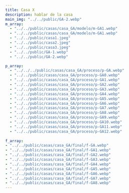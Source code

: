 ```yaml
---
title: Casa X
description: hablar de la casa
main_img: "../../public/GA-2.webp"
m_array:
  - "../../public/casas/casa_GA/modelo/m-GA1.webp"
  - "../../public/casas/casa_GA/modelo/m-GA1.webp"
  - "../../public/casa1.jpeg"
  - "../../public/casa2.jpeg"
  - "../../public/casa3.jpeg"
  - "../../public/GA-1.webp"
  - "../../public/GA-2.webp"

p_array:
  - "../../../public/casas/casa_GA/proceso/p-GA.webp"
  - "../../public/casas/casa_GA/proceso/p-GA0.webp"
  - "../../public/casas/casa_GA/proceso/p-GA1.webp"
  - "../../public/casas/casa_GA/proceso/p-GA2.webp"
  - "../../public/casas/casa_GA/proceso/p-GA3.webp"
  - "../../public/casas/casa_GA/proceso/p-GA4.webp"
  - "../../public/casas/casa_GA/proceso/p-GA5.webp"
  - "../../public/casas/casa_GA/proceso/p-GA6.webp"
  - "../../public/casas/casa_GA/proceso/p-GA7.webp"
  - "../../public/casas/casa_GA/proceso/p-GA8.webp"
  - "../../public/casas/casa_GA/proceso/p-GA9.webp"
  - "../../public/casas/casa_GA/proceso/p-GA10.webp"
  - "../../public/casas/casa_GA/proceso/p-GA11.webp"
  - "../../public/casas/casa_GA/proceso/p-GA12.webp"
  
f_array: 
- "../../public/casas/casa_GA/final/f-GA.webp"
- "../../public/casas/casa_GA/final/f-GA1.webp"
- "../../public/casas/casa_GA/final/f-GA2.webp"
- "../../public/casas/casa_GA/final/f-GA3.webp"
- "../../public/casas/casa_GA/final/f-GA4.webp"
- "../../public/casas/casa_GA/final/f-GA5.webp"
- "../../public/casas/casa_GA/final/f-GA6.webp"
- "../../public/casas/casa_GA/final/f-GA7.webp"
- "../../public/casas/casa_GA/final/f-GA8.webp"
---
```


